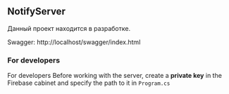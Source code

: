 ## NotifyServer

Данный проект находится в разработке.

Swagger: http://localhost/swagger/index.html

### For developers

For developers
Before working with the server, create a **private key** in the Firebase cabinet and specify the path to it in `Program.cs`